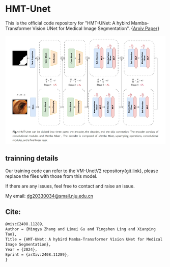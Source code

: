 # HMT-Unet

This is the official code repository for "HMT-UNet: A hybird Mamba-Transformer Vision UNet for Medical Image Segmentation". {[Arxiv Paper](https://arxiv.org/html/2408.11289v1)}

![framework](img/framework-github.png)

## trainning details

Our training code can refer to the VM-UnetV2 repository{[git link](https://github.com/nobodyplayer1/VM-UNetV2)}, please replace the files with those from this model.

If there are any issues, feel free to contact and raise an issue.

My email: dg20330034@smail.nju.edu.cn

## Cite:

```
@misc{2408.11289,
Author = {Mingya Zhang and Limei Gu and Tingshen Ling and Xianping Tao},
Title = {HMT-UNet: A hybird Mamba-Transformer Vision UNet for Medical Image Segmentation},
Year = {2024},
Eprint = {arXiv:2408.11289},
}
```
